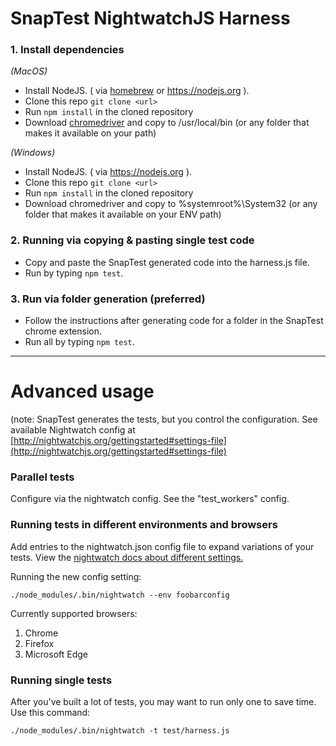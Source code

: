 # SnapTest NightwatchJS Harness

### 1. Install dependencies  

*(MacOS)*
* Install NodeJS. ( via [homebrew](https://brew.sh/) or https://nodejs.org ).
* Clone this repo `git clone <url>`
* Run `npm install` in the cloned repository
* Download [chromedriver](https://sites.google.com/a/chromium.org/chromedriver/) and copy to /usr/local/bin (or any folder that makes it available on your path)

*(Windows)*
* Install NodeJS. ( via https://nodejs.org ).
* Clone this repo `git clone <url>`
* Run `npm install` in the cloned repository
* Download chromedriver and copy to %systemroot%\System32  (or any folder that makes it available on your ENV path)

### 2. Running via copying & pasting single test code
  
* Copy and paste the SnapTest generated code into the harness.js file.
* Run by typing `npm test`. 

### 3. Run via folder generation (preferred)

* Follow the instructions after generating code for a folder in the SnapTest chrome extension.
* Run all by typing `npm test`. 

---

Advanced usage
========
(note: SnapTest generates the tests, but you control the configuration. See available Nightwatch config at [http://nightwatchjs.org/gettingstarted#settings-file](http://nightwatchjs.org/gettingstarted#settings-file)

### Parallel tests
Configure via the nightwatch config.  See the "test_workers" config.

### Running tests in different environments and browsers
Add entries to the nightwatch.json config file to expand variations of your tests. View the [nightwatch docs about different settings.](http://nightwatchjs.org/gettingstarted#test-settings)

Running the new config setting:

```./node_modules/.bin/nightwatch --env foobarconfig```

Currently supported browsers:
1. Chrome
1. Firefox
1. Microsoft Edge

### Running single tests

After you've built a lot of tests, you may want to run only one to save time.  Use this command:
```
./node_modules/.bin/nightwatch -t test/harness.js
```
